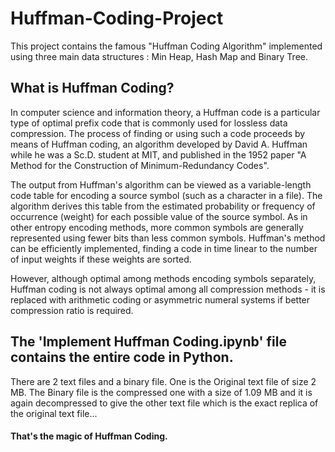 # Huffman-Coding-Project
This project contains the famous "Huffman Coding Algorithm" implemented using three main data structures : Min Heap, Hash Map and Binary Tree.

## What is Huffman Coding?

In computer science and information theory, a Huffman code is a particular type of optimal prefix code that is commonly used for lossless data compression. The process of finding or using such a code proceeds by means of Huffman coding, an algorithm developed by David A. Huffman while he was a Sc.D. student at MIT, and published in the 1952 paper "A Method for the Construction of Minimum-Redundancy Codes".

The output from Huffman's algorithm can be viewed as a variable-length code table for encoding a source symbol (such as a character in a file). The algorithm derives this table from the estimated probability or frequency of occurrence (weight) for each possible value of the source symbol. As in other entropy encoding methods, more common symbols are generally represented using fewer bits than less common symbols. Huffman's method can be efficiently implemented, finding a code in time linear to the number of input weights if these weights are sorted.

However, although optimal among methods encoding symbols separately, Huffman coding is not always optimal among all compression methods - it is replaced with arithmetic coding or asymmetric numeral systems if better compression ratio is required.

## The 'Implement Huffman Coding.ipynb' file contains the entire code in Python. 

There are 2 text files and a binary file. One is the Original text file of size 2 MB. The Binary file  is the compressed one with a size of 1.09 MB and it is again decompressed to give the other text file which is the exact replica of the original text file...


#### That's the magic of Huffman Coding.
